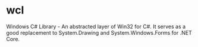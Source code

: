 # wcl
Windows C# Library - An abstracted layer of Win32 for C#. It serves as a good replacement to System.Drawing and System.Windows.Forms for .NET Core.
